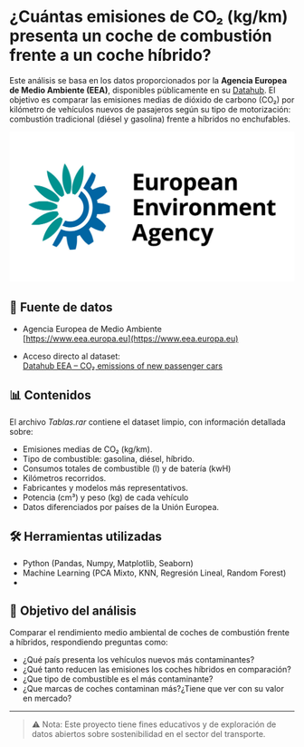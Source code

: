 # ¿Cuántas emisiones de CO₂ (kg/km) presenta un coche de combustión frente a un coche híbrido?

Este análisis se basa en los datos proporcionados por la **Agencia Europea de Medio Ambiente (EEA)**, disponibles públicamente en su [Datahub](https://www.eea.europa.eu/en/datahub/datahubitem-view/1c1ffad2-34c3-471b-bd69-dd013cdd7b80). El objetivo es comparar las emisiones medias de dióxido de carbono (CO₂) por kilómetro de vehículos nuevos de pasajeros según su tipo de motorización: combustión tradicional (diésel y gasolina) frente a híbridos no enchufables.  

![EEA](./Proyecto%20Final/Imagenes/EEA.jpg)

## 📁 Fuente de datos

- Agencia Europea de Medio Ambiente  
  [https://www.eea.europa.eu](https://www.eea.europa.eu)

- Acceso directo al dataset:  
  [Datahub EEA – CO₂ emissions of new passenger cars](https://www.eea.europa.eu/en/datahub/datahubitem-view/1c1ffad2-34c3-471b-bd69-dd013cdd7b80)

## 📊 Contenidos

El archivo *Tablas.rar* contiene el dataset limpio, con información detallada sobre:

- Emisiones medias de CO₂ (kg/km).
- Tipo de combustible: gasolina, diésel, híbrido.
- Consumos totales de combustible (l) y de batería (kwH)
- Kilómetros recorridos.
- Fabricantes y modelos más representativos.
- Potencia (cm³) y peso (kg) de cada vehículo
- Datos diferenciados por países de la Unión Europea.

## 🛠️ Herramientas utilizadas

- Python (Pandas, Numpy, Matplotlib, Seaborn)
- Machine Learning (PCA Mixto, KNN, Regresión Lineal, Random Forest)
- 

## 🎯 Objetivo del análisis

Comparar el rendimiento medio ambiental de coches de combustión frente a híbridos, respondiendo preguntas como:

- ¿Qué país presenta los vehículos nuevos más contaminantes?
- ¿Qué tanto reducen las emisiones los coches híbridos en comparación?
- ¿Que tipo de combustible es el más contaminante?
- ¿Que marcas de coches contaminan más?¿Tiene que ver con su valor en mercado?

---

> ⚠️ Nota: Este proyecto tiene fines educativos y de exploración de datos abiertos sobre sostenibilidad en el sector del transporte.

